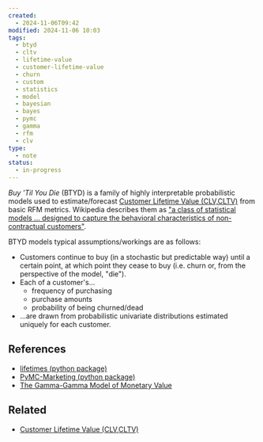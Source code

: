 ```yaml
---
created:
  - 2024-11-06T09:42
modified: 2024-11-06 10:03
tags:
  - btyd
  - cltv
  - lifetime-value
  - customer-lifetime-value
  - churn
  - custom
  - statistics
  - model
  - bayesian
  - bayes
  - pymc
  - gamma
  - rfm
  - clv
type:
  - note
status:
  - in-progress
---
```

_Buy 'Til You Die_ (BTYD) is a family of highly interpretable probabilistic models used to estimate/forecast [Customer Lifetime Value (CLV,CLTV)](Customer%20Lifetime%20Value%20(CLV,CLTV).md) from basic RFM metrics.
Wikipedia describes them as ["a class of statistical models ... designed to capture the behavioral characteristics of non-contractual customers"](https://en.wikipedia.org/wiki/Buy_Till_you_Die).

BTYD models typical assumptions/workings are as follows:
- Customers continue to buy (in a stochastic but predictable way) until a certain point, at which point they cease to buy (i.e. churn or, from the perspective of the model, "die").
- Each of a customer's... 
	- frequency of purchasing
	- purchase amounts
	- probability of being churned/dead 
- ...are drawn from probabilistic univariate distributions estimated uniquely for each customer.
## References
* [lifetimes (python package)](https://github.com/CamDavidsonPilon/lifetimes)
* [PyMC-Marketing (python package)](https://github.com/pymc-labs/pymc-marketing?tab=readme-ov-file)
* [The Gamma-Gamma Model of Monetary Value](http://www.brucehardie.com/notes/025/gamma_gamma.pdf)
## Related
* [Customer Lifetime Value (CLV,CLTV)](Customer%20Lifetime%20Value%20(CLV,CLTV).md)